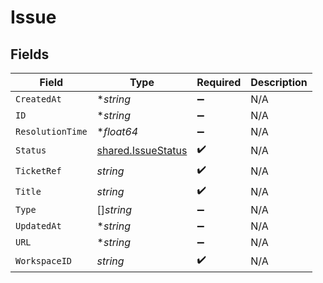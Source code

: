 # Issue


## Fields

| Field                                                           | Type                                                            | Required                                                        | Description                                                     |
| --------------------------------------------------------------- | --------------------------------------------------------------- | --------------------------------------------------------------- | --------------------------------------------------------------- |
| `CreatedAt`                                                     | **string*                                                       | :heavy_minus_sign:                                              | N/A                                                             |
| `ID`                                                            | **string*                                                       | :heavy_minus_sign:                                              | N/A                                                             |
| `ResolutionTime`                                                | **float64*                                                      | :heavy_minus_sign:                                              | N/A                                                             |
| `Status`                                                        | [shared.IssueStatus](../../../pkg/models/shared/issuestatus.md) | :heavy_check_mark:                                              | N/A                                                             |
| `TicketRef`                                                     | *string*                                                        | :heavy_check_mark:                                              | N/A                                                             |
| `Title`                                                         | *string*                                                        | :heavy_check_mark:                                              | N/A                                                             |
| `Type`                                                          | []*string*                                                      | :heavy_minus_sign:                                              | N/A                                                             |
| `UpdatedAt`                                                     | **string*                                                       | :heavy_minus_sign:                                              | N/A                                                             |
| `URL`                                                           | **string*                                                       | :heavy_minus_sign:                                              | N/A                                                             |
| `WorkspaceID`                                                   | *string*                                                        | :heavy_check_mark:                                              | N/A                                                             |